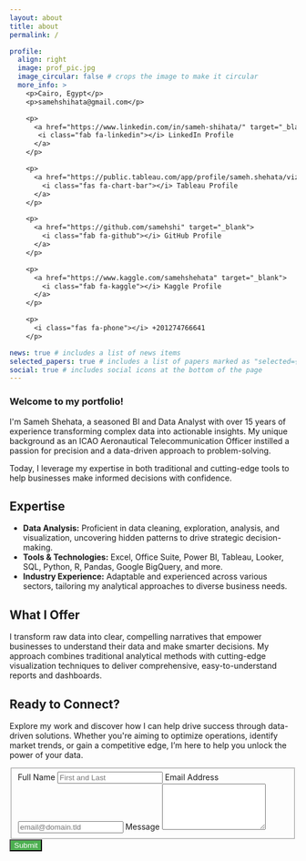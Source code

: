 ```yaml
---
layout: about
title: about
permalink: /

profile:
  align: right
  image: prof_pic.jpg
  image_circular: false # crops the image to make it circular
  more_info: >
    <p>Cairo, Egypt</p>
    <p>samehshihata@gmail.com</p>

    <p> 
      <a href="https://www.linkedin.com/in/sameh-shihata/" target="_blank">
       <i class="fab fa-linkedin"></i> LinkedIn Profile
      </a>
    </p>

    <p>
      <a href="https://public.tableau.com/app/profile/sameh.shehata/vizzes" target="_blank">
        <i class="fas fa-chart-bar"></i> Tableau Profile
      </a>
    </p>

    <p>
      <a href="https://github.com/samehshi" target="_blank">
        <i class="fab fa-github"></i> GitHub Profile
      </a>
    </p>

    <p>
      <a href="https://www.kaggle.com/samehshehata" target="_blank">
        <i class="fab fa-kaggle"></i> Kaggle Profile
      </a>
    </p>

    <p>
      <i class="fas fa-phone"></i> +201274766641
    </p>

news: true # includes a list of news items
selected_papers: true # includes a list of papers marked as "selected={true}"
social: true # includes social icons at the bottom of the page
---
```


### **Welcome to my portfolio!**

I'm Sameh Shehata, a seasoned BI and Data Analyst with over 15 years of experience transforming complex data into actionable insights. My unique background as an ICAO Aeronautical Telecommunication Officer instilled a passion for precision and a data-driven approach to problem-solving.

Today, I leverage my expertise in both traditional and cutting-edge tools to help businesses make informed decisions with confidence.

## Expertise

- **Data Analysis:** Proficient in data cleaning, exploration, analysis, and visualization, uncovering hidden patterns to drive strategic decision-making.
- **Tools & Technologies:** Excel, Office Suite, Power BI, Tableau, Looker, SQL, Python, R, Pandas, Google BigQuery, and more.
- **Industry Experience:** Adaptable and experienced across various sectors, tailoring my analytical approaches to diverse business needs.

## What I Offer

I transform raw data into clear, compelling narratives that empower businesses to understand their data and make smarter decisions. My approach combines traditional analytical methods with cutting-edge visualization techniques to deliver comprehensive, easy-to-understand reports and dashboards.

## **Ready to Connect?**

Explore my work and discover how I can help drive success through data-driven solutions. Whether you're aiming to optimize operations, identify market trends, or gain a competitive edge, I’m here to help you unlock the power of your data.

<!-- modify this form HTML and place wherever you want your form -->
<form id="fs-frm" name="simple-contact-form" accept-charset="utf-8" action="https://formspree.io/f/mgvwqypd" method="post">
  <fieldset id="fs-frm-inputs">
    <label for="full-name">Full Name</label>
    <input type="text" name="name" id="full-name" placeholder="First and Last" required="">
    <label for="email-address">Email Address</label>
    <input type="email" name="_replyto" id="email-address" placeholder="email@domain.tld" required="">
    <label for="message">Message</label>
    <textarea rows="5" name="message" id="message" placeholder="" required=""></textarea>
    <input type="hidden" name="_subject" id="email-subject" value="Contact Form Submission">
  </fieldset>
  <!-- <input type="submit" value="Submit"> -->
  <button type="submit" style="background-color: #4caf50 !important; color: #ffffff !important;">Submit</button>

</form>
